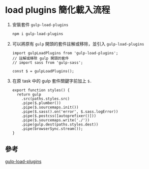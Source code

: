 # load plugins 簡化載入流程

1.  安裝套件 `gulp-load-plugins`

    ```bash
    npm i gulp-load-plugins
    ```

1.  可以將原有 `gulp` 開頭的套件註解或移除，並引入 `gulp-load-plugins`

    ```js{5}
    import gulpLoadPlugins from 'gulp-load-plugins';
    // 註解或移除 gulp 開頭的套件
    // import sass from 'gulp-sass';

    const $ = gulpLoadPlugins();
    ```

1.  在原 task 中的 gulp 套件關鍵字前加上 `$.`

    ```js{4,5,6,7,8}
    export function styles() {
      return gulp
        .src(paths.styles.src)
        .pipe($.plumber())
        .pipe($.sourcemaps.init())
        .pipe($.sass().on('error', $.sass.logError))
        .pipe($.postcss([autoprefixer()]))
        .pipe($.sourcemaps.write('./'))
        .pipe(gulp.dest(paths.styles.dest))
        .pipe(browserSync.stream());
    }
    ```

## 參考

[gulp-load-plugins](https://www.npmjs.com/package/gulp-load-plugins)

